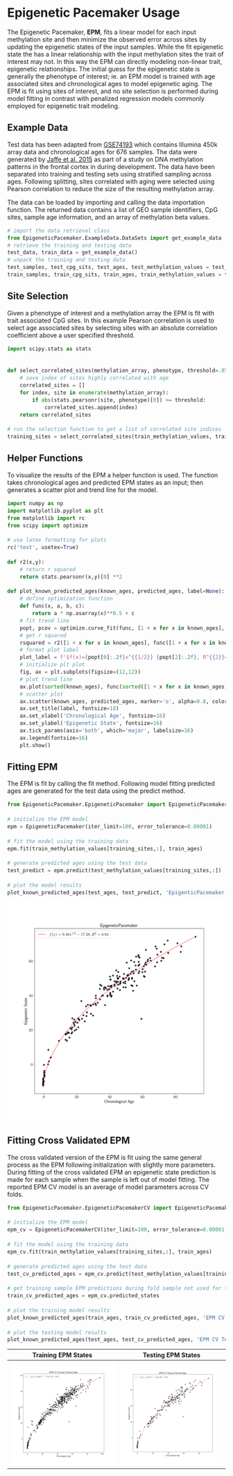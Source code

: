 # Epigenetic Pacemaker Usage 

The Epigenetic Pacemaker, **EPM**, fits a linear model for each input methylation site and then minimize the observed error 
across sites by updating the epigenetic states of the input samples. While the fit epigenetic state the has a linear relationship with the input methylation sites
 the trait of interest may not. In this way the EPM can directly modeling non-linear trait, epigenetic relationships. 
 The initial guess for the epigenetic state is generally the phenotype of interest; ie. an EPM model is trained with 
 age associated sites and chronological ages to model epigenetic aging. The EPM is fit using sites of interest, and no site selection is 
performed during model fitting in contrast with penalized regression models commonly employed for epigenetic trait modeling.  


## Example Data
Test data has been adapted from [GSE74193](https://www.ncbi.nlm.nih.gov/geo/query/acc.cgi?acc=GSE74193) which contains Illumina 450k array data and chronological ages 
for 676 samples. The data were generated by [Jaffe et al. 2015](https://doi.org/10.1038/nn.4181) as part of a study on DNA methylation patterns in the frontal cortex 
in during development. The data have been separated into training and testing sets using stratified sampling across ages. Following splitting, sites correlated with aging were selected using 
Pearson correlation to reduce the size of the resulting methylation array. 
 
The data can be loaded by importing and calling the data importation function. The returned data contains a list of GEO sample identifiers, CpG sites, sample age information, 
and an array of methylation beta values.  

```python
# import the data retrieval class
from EpigeneticPacemaker.ExampleData.DataSets import get_example_data
# retrieve the training and testing data
test_data, train_data = get_example_data()
# unpack the training and testing data
test_samples, test_cpg_sits, test_ages, test_methylation_values = test_data
train_samples, train_cpg_sits, train_ages, train_methylation_values = train_data
```

## Site Selection 

Given a phenotype of interest and a methylation array the EPM is fit with trait associated CpG sites. In this example Pearson correlation is used to 
select age associated sites by selecting sites with an absolute correlation coefficient above a user specified threshold. 

```python
import scipy.stats as stats


def select_correlated_sites(methylation_array, phenotype, threshold=.85):
    # save index of sites highly correlated with age 
    correlated_sites = []
    for index, site in enumerate(methylation_array):
        if abs(stats.pearsonr(site, phenotype)[0]) >= threshold:
            correlated_sites.append(index)
    return correlated_sites

# run the selection function to get a list of correlated site indices 
training_sites = select_correlated_sites(train_methylation_values, train_ages)
```

## Helper Functions

To visualize the results of the EPM a helper function is used. The function takes chronological ages 
and predicted EPM states as an input; then generates a scatter plot and trend line for the model. 

```python
import numpy as np
import matplotlib.pyplot as plt
from matplotlib import rc
from scipy import optimize

# use latex formatting for plots
rc('text', usetex=True)

def r2(x,y):
    # return r squared
    return stats.pearsonr(x,y)[0] **2

def plot_known_predicted_ages(known_ages, predicted_ages, label=None):
    # define optimization function
    def func(x, a, b, c):
        return a * np.asarray(x)**0.5 + c
    # fit trend line
    popt, pcov = optimize.curve_fit(func, [1 + x for x in known_ages], predicted_ages)
    # get r squared
    rsquared = r2([1 + x for x in known_ages], func([1 + x for x in known_ages], *popt))
    # format plot label
    plot_label = f'$f(x)={popt[0]:.2f}x^{{1/2}} {popt[2]:.2f}, R^{{2}}={rsquared:.2f}$'
    # initialize plt plot
    fig, ax = plt.subplots(figsize=(12,12))
    # plot trend line
    ax.plot(sorted(known_ages), func(sorted([1 + x for x in known_ages]), *popt), 'r--', label=plot_label)
    # scatter plot
    ax.scatter(known_ages, predicted_ages, marker='o', alpha=0.8, color='k')
    ax.set_title(label, fontsize=18)
    ax.set_xlabel('Chronological Age', fontsize=16)
    ax.set_ylabel('Epigenetic State', fontsize=16)
    ax.tick_params(axis='both', which='major', labelsize=16)
    ax.legend(fontsize=16)
    plt.show()
```

## Fitting EPM

The EPM is fit by calling the fit method. Following model fitting predicted ages are generated for the test data using 
the predict method.

```python 
from EpigeneticPacemaker.EpigeneticPacemaker import EpigeneticPacemaker

# initialize the EPM model 
epm = EpigeneticPacemaker(iter_limit=100, error_tolerance=0.00001)

# fit the model using the training data
epm.fit(train_methylation_values[training_sites,:], train_ages)

# generate predicted ages using the test data
test_predict = epm.predict(test_methylation_values[training_sites,:])

# plot the model results 
plot_known_predicted_ages(test_ages, test_predict, 'EpigenticPacemaker')
```
![](img/EpigeneticPacemaker.png)
## Fitting Cross Validated EPM

The cross validated version of the EPM is fit using the same general process as the EPM following initialization with 
slightly more parameters. During fitting of the cross validated EPM an epigenetic state prediction is made for each sample 
when the sample is left out of model fitting. The reported EPM CV model is an average of model parameters across CV folds. 

```python
from EpigeneticPacemaker.EpigeneticPacemakerCV import EpigeneticPacemakerCV

# initialize the EPM model 
epm_cv = EpigeneticPacemakerCV(iter_limit=100, error_tolerance=0.00001, , cv_folds=10, verbose=False)

# fit the model using the training data
epm_cv.fit(train_methylation_values[training_sites,:], train_ages)

# generate predicted ages using the test data
test_cv_predicted_ages = epm_cv.predict(test_methylation_values[training_sites,:])

# get training sample EPM predictions during fold sample not used for training
train_cv_predicted_ages = epm_cv.predicted_states

# plot the training model results
plot_known_predicted_ages(train_ages, train_cv_predicted_ages, 'EPM CV Training Predicted Ages')

# plot the testing model results
plot_known_predicted_ages(test_ages, test_cv_predicted_ages, 'EPM CV Testing Predicted Ages')

```
Training EPM States              |  Testing EPM States
:-------------------------:|:-------------------------:
![](img/EPM_CV_Training_Predicted_Ages.png)  |  ![](img/EPM_CV_Testing_Predicted_Ages.png)


